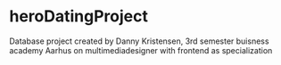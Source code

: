 # heroDatingProject
Database project created by Danny Kristensen, 3rd semester buisness academy Aarhus on multimediadesigner with frontend as specialization
